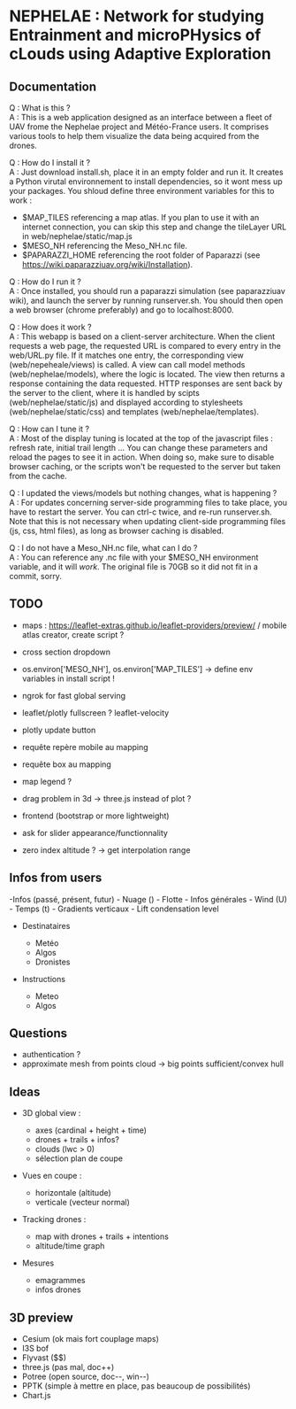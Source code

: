 # NEPHELAE : Network for studying Entrainment and microPHysics of cLouds using Adaptive Exploration

## Documentation  

Q : What is this ?  
A : This is a web application designed as an interface between a fleet of UAV frome the Nephelae project and Météo-France users. It comprises various tools to help them visualize the data being acquired from the drones.

Q : How do I install it ?  
A : Just download install.sh, place it in an empty folder and run it. It creates a Python virutal environnement to install dependencies, so it wont mess up your packages. You shloud define three environment variables for this to work :  
- $MAP_TILES referencing a map atlas. If you plan to use it with an internet connection, you can skip this step and change the tileLayer URL in web/nephelae/static/map.js
- $MESO_NH referencing the Meso_NH.nc file.
- $PAPARAZZI_HOME referencing the root folder of Paparazzi (see https://wiki.paparazziuav.org/wiki/Installation).


Q : How do I run it ?  
A : Once installed, you should run a paparazzi simulation (see paparazziuav wiki), and launch the server by running runserver.sh. You should then open a web browser (chrome preferably) and go to localhost:8000.


Q : How does it work ?  
A : This webapp is based on a client-server architecture. When the client requests a web page, the requested URL is compared to every entry in the web/URL.py file. If it matches one entry, the corresponding view (web/nepeheale/views) is called. A view can call model methods (web/nephelae/models), where the logic is located. The view then returns a response containing the data requested. HTTP responses are sent back by the server to the client, where it is handled by scipts (web/nephelae/static/js) and displayed according to stylesheets (web/nephelae/static/css) and templates (web/nephelae/templates).


Q : How can I tune it ?  
A : Most of the display tuning is located at the top of the javascript files : refresh rate, initial trail length ... You can change these parameters and reload the pages to see it in action. When doing so, make sure to disable browser caching, or the scripts won't be requested to the server but taken from the cache.


Q : I updated the views/models but nothing changes, what is happening ?  
A : For updates concerning server-side programming files to take place, you have to restart the server. You can ctrl-c twice, and re-run runserver.sh. Note that this is not necessary when updating client-side programming files (js, css, html files), as long as browser caching is disabled.


Q : I do not have a Meso_NH.nc file, what can I do ?  
A : You can reference any .nc file with your $MESO_NH environment variable, and it will *work*. The original file is 70GB so it did not fit in a commit, sorry.



## TODO

- maps : https://leaflet-extras.github.io/leaflet-providers/preview/ / mobile atlas creator, create script ?
- cross section dropdown
- os.environ['MESO_NH'], os.environ['MAP_TILES'] -> define env variables in install script !
- ngrok for fast global serving
- leaflet/plotly fullscreen ? leaflet-velocity
- plotly update button
- requête repère mobile au mapping
- requête box au mapping
- map legend ?
- drag problem in 3d -> three.js instead of plot ?
- frontend (bootstrap or more lightweight)
- ask for slider appearance/functionnality

- zero index altitude ? -> get interpolation range

## Infos from users

-Infos (passé, présent, futur)
    - Nuage ()
    - Flotte
    - Infos générales
        - Wind (U)
        - Temps (t)
        - Gradients verticaux
        - Lift condensation level

- Destinataires
    - Metéo
    - Algos
    - Dronistes

- Instructions
    - Meteo
    - Algos


## Questions

-   authentication ?
-   approximate mesh from points cloud -> big points sufficient/convex hull

## Ideas

-   3D global view :

    -   axes (cardinal + height + time)
    -   drones + trails + infos?
    -   clouds (lwc > 0)
    -   sélection plan de coupe

-   Vues en coupe :

    -   horizontale (altitude)
    -   verticale (vecteur normal)

-   Tracking drones :

    -   map with drones + trails + intentions
    -   altitude/time graph

-   Mesures

    -   emagrammes
    -   infos drones

## 3D preview

-   Cesium (ok mais fort couplage maps)
-   I3S bof
-   Flyvast (\$\$)
-   three.js (pas mal, doc++)
-   Potree (open source, doc--, win--)
-   PPTK (simple à mettre en place, pas beaucoup de possibilités)
-   Chart.js
